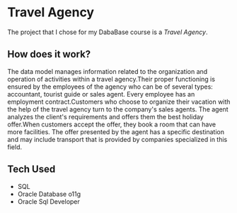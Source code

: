 # Travel Agency
The project that I chose for my DabaBase course is a *Travel Agency*. 

## How does it work?
The data model manages information related to the organization and operation of activities within a travel agency.Their proper functioning is ensured by the employees of the agency who can be of several types: accountant, tourist guide or sales agent. Every employee has an employment contract.Customers who choose to organize their vacation with the help of the travel agency turn to the company's sales agents. The agent analyzes the client's requirements and offers them the best holiday offer.When customers accept the offer, they book a room that can have more facilities. The offer presented by the agent has a specific destination and may include transport that is provided by companies specialized in this field.

## Tech Used 
- SQL
- Oracle Database o11g
- Oracle Sql Developer
